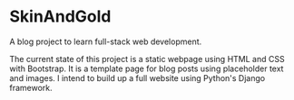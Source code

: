 # SkinAndGold
A blog project to learn full-stack web development.

The current state of this project is a static webpage using HTML and CSS with Bootstrap. It is a template page for blog posts using placeholder text and images. I intend to build up a full website using Python's Django framework.
